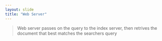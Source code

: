 ```yaml
---
layout: slide
title: "Web Server"
---
```

> Web server passes on the query to the index server, then retrives the document that best matches the searchers query
